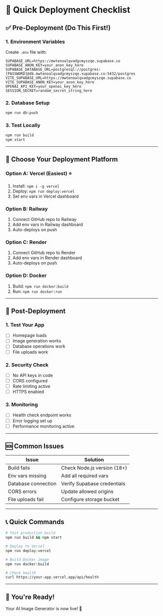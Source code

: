 # 🚀 Quick Deployment Checklist

## ✅ Pre-Deployment (Do This First!)

### 1. Environment Variables
Create `.env` file with:
```env
SUPABASE_URL=https://mwtenoalqvadgcmyszqe.supabase.co
SUPABASE_ANON_KEY=your_anon_key_here
SUPABASE_DATABASE_URL=postgresql://postgres:[PASSWORD]@db.mwtenoalqvadgcmyszqe.supabase.co:5432/postgres
VITE_SUPABASE_URL=https://mwtenoalqvadgcmyszqe.supabase.co
VITE_SUPABASE_ANON_KEY=your_anon_key_here
OPENAI_API_KEY=your_openai_key_here
SESSION_SECRET=random_secret_string_here
```

### 2. Database Setup
```bash
npm run db:push
```

### 3. Test Locally
```bash
npm run build
npm start
```

---

## 🎯 Choose Your Deployment Platform

### Option A: Vercel (Easiest) ⭐
1. Install: `npm i -g vercel`
2. Deploy: `npm run deploy:vercel`
3. Set env vars in Vercel dashboard

### Option B: Railway
1. Connect GitHub repo to Railway
2. Add env vars in Railway dashboard
3. Auto-deploys on push

### Option C: Render
1. Connect GitHub repo to Render
2. Add env vars in Render dashboard
3. Auto-deploys on push

### Option D: Docker
1. Build: `npm run docker:build`
2. Run: `npm run docker:run`

---

## 🔧 Post-Deployment

### 1. Test Your App
- [ ] Homepage loads
- [ ] Image generation works
- [ ] Database operations work
- [ ] File uploads work

### 2. Security Check
- [ ] No API keys in code
- [ ] CORS configured
- [ ] Rate limiting active
- [ ] HTTPS enabled

### 3. Monitoring
- [ ] Health check endpoint works
- [ ] Error logging set up
- [ ] Performance monitoring active

---

## 🆘 Common Issues

| Issue | Solution |
|-------|----------|
| Build fails | Check Node.js version (18+) |
| Env vars missing | Add all required vars |
| Database connection | Verify Supabase credentials |
| CORS errors | Update allowed origins |
| File uploads fail | Configure storage bucket |

---

## 📞 Quick Commands

```bash
# Test production build
npm run build && npm start

# Deploy to Vercel
npm run deploy:vercel

# Build Docker image
npm run docker:build

# Check health
curl https://your-app.vercel.app/api/health
```

---

## 🎉 You're Ready!

Your AI Image Generator is now live! 🚀 